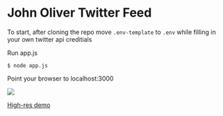 # John Oliver Twitter Feed

To start, after cloning the repo move `.env-template` to `.env` while filling in your own twitter api creditials

Run app.js 

`$ node app.js`

Point your browser to localhost:3000

![](twitter_demo.gif)

[High-res demo](https://gfycat.com/PettyDearAlpaca)
